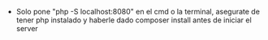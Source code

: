 - Solo pone "php -S localhost:8080" en el cmd o la terminal, asegurate de tener php instalado y haberle dado composer install antes de iniciar el server